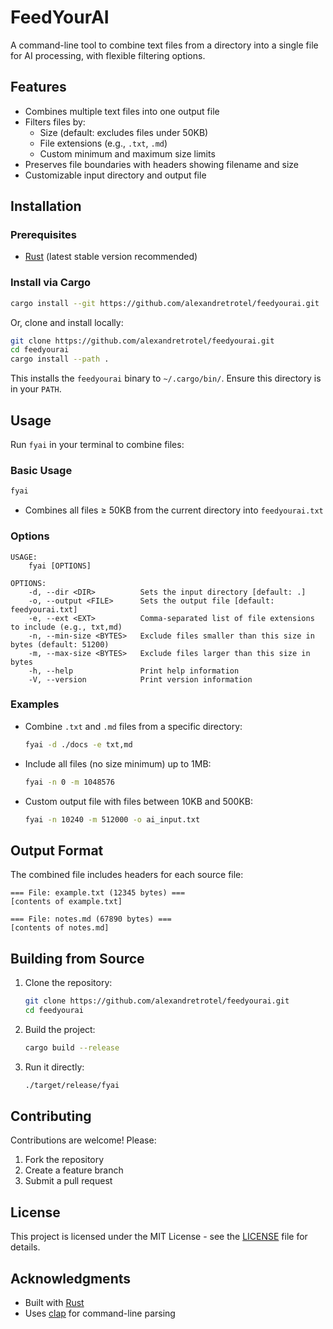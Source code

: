 # FeedYourAI

A command-line tool to combine text files from a directory into a single file for AI processing, with flexible filtering options.

## Features

- Combines multiple text files into one output file
- Filters files by:
  - Size (default: excludes files under 50KB)
  - File extensions (e.g., `.txt`, `.md`)
  - Custom minimum and maximum size limits
- Preserves file boundaries with headers showing filename and size
- Customizable input directory and output file

## Installation

### Prerequisites

- [Rust](https://www.rust-lang.org/tools/install) (latest stable version recommended)

### Install via Cargo

```bash
cargo install --git https://github.com/alexandretrotel/feedyourai.git
```

Or, clone and install locally:

```bash
git clone https://github.com/alexandretrotel/feedyourai.git
cd feedyourai
cargo install --path .
```

This installs the `feedyourai` binary to `~/.cargo/bin/`. Ensure this directory is in your `PATH`.

## Usage

Run `fyai` in your terminal to combine files:

### Basic Usage

```bash
fyai
```

- Combines all files ≥ 50KB from the current directory into `feedyourai.txt`

### Options

```
USAGE:
    fyai [OPTIONS]

OPTIONS:
    -d, --dir <DIR>          Sets the input directory [default: .]
    -o, --output <FILE>      Sets the output file [default: feedyourai.txt]
    -e, --ext <EXT>          Comma-separated list of file extensions to include (e.g., txt,md)
    -n, --min-size <BYTES>   Exclude files smaller than this size in bytes (default: 51200)
    -m, --max-size <BYTES>   Exclude files larger than this size in bytes
    -h, --help               Print help information
    -V, --version            Print version information
```

### Examples

- Combine `.txt` and `.md` files from a specific directory:

  ```bash
  fyai -d ./docs -e txt,md
  ```

- Include all files (no size minimum) up to 1MB:

  ```bash
  fyai -n 0 -m 1048576
  ```

- Custom output file with files between 10KB and 500KB:
  ```bash
  fyai -n 10240 -m 512000 -o ai_input.txt
  ```

## Output Format

The combined file includes headers for each source file:

```
=== File: example.txt (12345 bytes) ===
[contents of example.txt]

=== File: notes.md (67890 bytes) ===
[contents of notes.md]
```

## Building from Source

1. Clone the repository:

   ```bash
   git clone https://github.com/alexandretrotel/feedyourai.git
   cd feedyourai
   ```

2. Build the project:

   ```bash
   cargo build --release
   ```

3. Run it directly:
   ```bash
   ./target/release/fyai
   ```

## Contributing

Contributions are welcome! Please:

1. Fork the repository
2. Create a feature branch
3. Submit a pull request

## License

This project is licensed under the MIT License - see the [LICENSE](LICENSE) file for details.

## Acknowledgments

- Built with [Rust](https://www.rust-lang.org/)
- Uses [clap](https://crates.io/crates/clap) for command-line parsing
